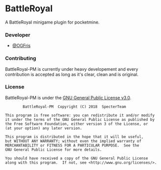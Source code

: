 # BattleRoyal
A BattleRoyal minigame plugin for pocketmine.

### Developer
- [@OGFris](https://twitter.com/OGFris)
### Contributing
 BattleRoyal-PM is currently under heavy developement and every contribution is accepted 
 as long as it's clear, clean and is original.
### License
BattleRoyal-PM is under the [GNU General Public License v3.0](https://github.com/SpecterTeam/BattleRoyal/blob/master/LICENSE).
 
            BattleRoyal-PM  Copyright (C) 2018  SpecterTeam

    This program is free software: you can redistribute it and/or modify
    it under the terms of the GNU General Public License as published by
    the Free Software Foundation, either version 3 of the License, or
    (at your option) any later version.

    This program is distributed in the hope that it will be useful,
    but WITHOUT ANY WARRANTY; without even the implied warranty of
    MERCHANTABILITY or FITNESS FOR A PARTICULAR PURPOSE.  See the
    GNU General Public License for more details.

    You should have received a copy of the GNU General Public License
    along with this program.  If not, see <http://www.gnu.org/licenses/>.
